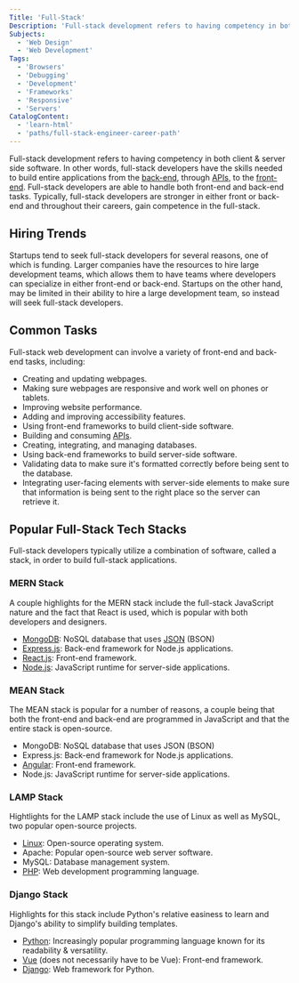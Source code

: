 ```yaml
---
Title: 'Full-Stack'
Description: 'Full-stack development refers to having competency in both client & server side software.'
Subjects:
  - 'Web Design'
  - 'Web Development'
Tags:
  - 'Browsers'
  - 'Debugging'
  - 'Development'
  - 'Frameworks'
  - 'Responsive'
  - 'Servers'
CatalogContent:
  - 'learn-html'
  - 'paths/full-stack-engineer-career-path'
---
```


Full-stack development refers to having competency in both client & server side software. In other words, full-stack developers have the skills needed to build entire applications from the [back-end](https://www.codecademy.com/resources/docs/general/back-end), through [APIs](https://www.codecademy.com/resources/docs/general/api), to the [front-end](https://www.codecademy.com/resources/docs/general/front-end). Full-stack developers are able to handle both front-end and back-end tasks. Typically, full-stack developers are stronger in either front or back-end and throughout their careers, gain competence in the full-stack.

## Hiring Trends

Startups tend to seek full-stack developers for several reasons, one of which is funding. Larger companies have the resources to hire large development teams, which allows them to have teams where developers can specialize in either front-end or back-end. Startups on the other hand, may be limited in their ability to hire a large development team, so instead will seek full-stack developers.

## Common Tasks

Full-stack web development can involve a variety of front-end and back-end tasks, including:

- Creating and updating webpages.
- Making sure webpages are responsive and work well on phones or tablets.
- Improving website performance.
- Adding and improving accessibility features.
- Using front-end frameworks to build client-side software.
- Building and consuming [APIs](https://www.codecademy.com/resources/docs/general/api).
- Creating, integrating, and managing databases.
- Using back-end frameworks to build server-side software.
- Validating data to make sure it's formatted correctly before being sent to the database.
- Integrating user-facing elements with server-side elements to make sure that information is being sent to the right place so the server can retrieve it.

## Popular Full-Stack Tech Stacks

Full-stack developers typically utilize a combination of software, called a stack, in order to build full-stack applications.

### MERN Stack

A couple highlights for the MERN stack include the full-stack JavaScript nature and the fact that React is used, which is popular with both developers and designers.

- [MongoDB](https://www.codecademy.com/learn/learn-mongodb): NoSQL database that uses [JSON](https://www.codecademy.com/resources/docs/general/json) (BSON)
- [Express.js](https://www.codecademy.com/resources/docs/general/express): Back-end framework for Node.js applications.
- [React.js](https://www.codecademy.com/learn/react-101): Front-end framework.
- [Node.js](https://www.codecademy.com/resources/docs/general/node-js): JavaScript runtime for server-side applications.

### MEAN Stack

The MEAN stack is popular for a number of reasons, a couple being that both the front-end and back-end are programmed in JavaScript and that the entire stack is open-source.

- MongoDB: NoSQL database that uses JSON (BSON)
- Express.js: Back-end framework for Node.js applications.
- [Angular](https://www.codecademy.com/resources/docs/general/angular): Front-end framework.
- Node.js: JavaScript runtime for server-side applications.

### LAMP Stack

Hightlights for the LAMP stack include the use of Linux as well as MySQL, two popular open-source projects.

- [Linux](https://www.codecademy.com/resources/docs/general/linux): Open-source operating system.
- Apache: Popular open-source web server software.
- MySQL: Database management system.
- [PHP](https://www.codecademy.com/learn/learn-php): Web development programming language.

### Django Stack

Highlights for this stack include Python's relative easiness to learn and Django's ability to simplify building templates.

- [Python](https://www.codecademy.com/learn/learn-python-3): Increasingly popular programming language known for its readability & versatility.
- [Vue](https://www.codecademy.com/learn/learn-vue-js) (does not necessarily have to be Vue): Front-end framework.
- [Django](https://www.codecademy.com/learn/paths/build-python-web-apps-with-django): Web framework for Python.
